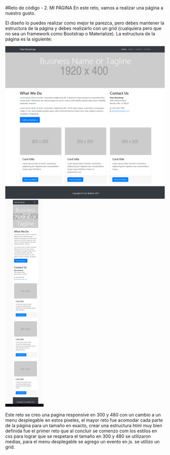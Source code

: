 #Reto de código - 2. MI PÁGINA
En este reto, vamos a realizar una página a nuestro gusto.

El diseño lo puedes realizar como mejor te parezca, pero debes mantener la estructura de la página y debes realizarlo con un grid (cualquiera pero que no sea un framework como Bootstrap o Materialize). La estructura de la página es la siguiente:

![](assets/images/exampleOne.png)
![](assets/images/exampleTwo.png)

Este reto se creo una pagina responsive en 300 y 480 con un cambio a un menu desplegable en estos pixeles, el mayor reto fue acomodar cada parte de la página para un tamaño en exacto, crear una estructura html muy bien definida fue el primer reto que al concluir se comenzo com los estilos en css para lograr que se respetara el tamaño en 300 y 480 se utilizaron medias, para el menu desplegable se agrego un evento en js.
se utilizo un grid.
